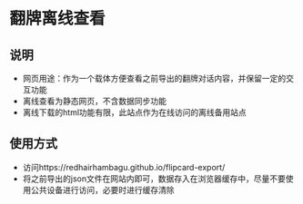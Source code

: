 # 翻牌离线查看
## 说明
- 网页用途：作为一个载体方便查看之前导出的翻牌对话内容，并保留一定的交互功能
- 离线查看为静态网页，不含数据同步功能
- 离线下载的html功能有限，此站点作为在线访问的离线备用站点


## 使用方式
- 访问https://redhairhambagu.github.io/flipcard-export/
- 将之前导出的json文件在网站内即可，数据存入在浏览器缓存中，尽量不要使用公共设备进行访问，必要时进行缓存清除